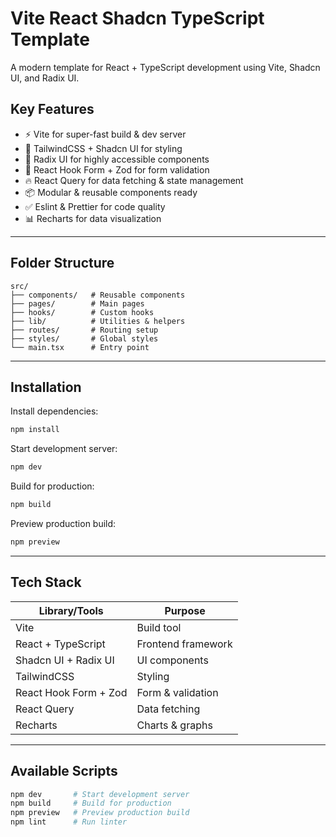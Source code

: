 # Vite React Shadcn TypeScript Template

A modern template for React + TypeScript development using Vite, Shadcn UI, and Radix UI.

## Key Features

- ⚡ Vite for super-fast build & dev server
- 💅 TailwindCSS + Shadcn UI for styling
- 🎨 Radix UI for highly accessible components
- 🧩 React Hook Form + Zod for form validation
- 🔥 React Query for data fetching & state management
- 📦 Modular & reusable components ready
- ✅ Eslint & Prettier for code quality
- 📊 Recharts for data visualization

---

## Folder Structure

```
src/
├── components/   # Reusable components
├── pages/        # Main pages
├── hooks/        # Custom hooks
├── lib/          # Utilities & helpers
├── routes/       # Routing setup
├── styles/       # Global styles
└── main.tsx      # Entry point
```

---

## Installation

Install dependencies:

```bash
npm install
```

Start development server:

```bash
npm dev
```

Build for production:

```bash
npm build
```

Preview production build:

```bash
npm preview
```

---

## Tech Stack

| Library/Tools           | Purpose                         |
|-------------------------|--------------------------------|
| Vite                    | Build tool                     |
| React + TypeScript      | Frontend framework             |
| Shadcn UI + Radix UI    | UI components                  |
| TailwindCSS             | Styling                        |
| React Hook Form + Zod   | Form & validation              |
| React Query             | Data fetching                  |
| Recharts                | Charts & graphs                |

---

## Available Scripts

```bash
npm dev       # Start development server
npm build     # Build for production
npm preview   # Preview production build
npm lint      # Run linter
```

